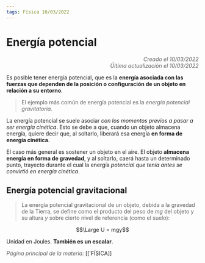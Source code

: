 ```yaml
---
tags: Física 10/03/2022
---
```


# Energía potencial
<div style="text-align: right; opacity: 0.7; font-style: italic;">Creado el 10/03/2022</div>
<div style="text-align: right; opacity: 0.7; font-style: italic;">Última actualización el 10/03/2022</div>

Es posible tener energía potencial, que es la **energía asociada con las fuerzas que dependen de la posición o configuración de un objeto en relación a su entorno**.

> El ejemplo más común de energía potencial es la *energía potencial gravitatoria*.

La energía potencial se suele asociar *con los momentos previos a pasar a ser energía cinética*. Esto se debe a que, cuando un objeto almacena energía, quiere decir que, al soltarlo, liberará esa energía **en forma de energía cinética**.

El caso más general es sostener un objeto en el aire. El objeto **almacena energía en forma de gravedad**, y al soltarlo, caerá hasta un determinado punto, trayecto durante el cual la energía *potencial que tenía antes se convirtió en energía cinética*.

## Energía potencial gravitacional

> La energía potencial gravitacional de un objeto, debida a la gravedad de la Tierra, se define como el producto del peso de $mg$ del objeto y su altura $y$ sobre cierto nivel de referencia (como el suelo):

$$\Large U = mgy$$

Unidad en Joules. **También es un escalar**.

<span style="opacity: 0.7; font-style: italic;">Página principal de la materia:</span> [['FÍSICA]]